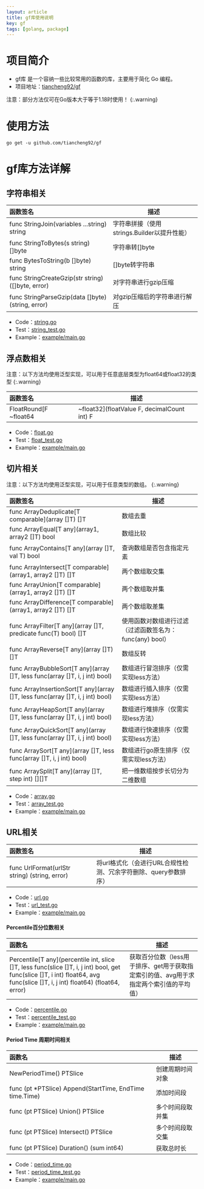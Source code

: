 ```yaml
---
layout: article
title: gf库使用说明
key: gf
tags: [golang, package]
---
```


# 项目简介

* gf库 是一个容纳一些比较常用的函数的库，主要用于简化 Go 编程。
* 项目地址：[tiancheng92/gf](https://github.com/tiancheng92/gf)

<!--more-->

注意：部分方法仅可在Go版本大于等于1.18时使用！
{:.warning}

# 使用方法

```shell
go get -u github.com/tiancheng92/gf
```

# gf库方法详解

## 字符串相关

| 函数签名                                              | 描述                            |
|:--------------------------------------------------|-------------------------------|
| func StringJoin(variables ...string) string       | 字符串拼接（使用strings.Builder以提升性能） |
| func StringToBytes(s string) []byte               | 字符串转[]byte                    |
| func BytesToString(b []byte) string               | []byte转字符串                    |
| func StringCreateGzip(str string) ([]byte, error) | 对字符串进行gzip压缩                  |
| func StringParseGzip(data []byte) (string, error) | 对gzip压缩后的字符串进行解压              |

* Code：[string.go](https://github.com/tiancheng92/gf/blob/main/string.go)
* Test：[string_test.go](https://github.com/tiancheng92/gf/blob/main/string_test.go)
* Example：[example/main.go](https://github.com/tiancheng92/gf/blob/main/example/main.go)

## 浮点数相关

注意：以下方法均使用泛型实现，可以用于任意底层类型为float64或float32的类型
{:.warning}

| 函数签名                  | 描述                                          |
|:----------------------|---------------------------------------------|
| FloatRound[F ~float64 | ~float32](floatValue F, decimalCount int) F | 保留浮点数指定位数的小数 |

* Code：[float.go](https://github.com/tiancheng92/gf/blob/main/float.go)
* Test：[float_test.go](https://github.com/tiancheng92/gf/blob/main/float_test.go)
* Example：[example/main.go](https://github.com/tiancheng92/gf/blob/main/example/main.go)

## 切片相关

注意：以下方法均使用泛型实现，可以用于任意类型的数组。
{:.warning}

| 函数签名                                                                             | 描述                                  |
|:---------------------------------------------------------------------------------|-------------------------------------|
| func ArrayDeduplicate\[T comparable\](array []T) []T                             | 数组去重                                |
| func ArrayEqual\[T any\](array1, array2 []T) bool                                | 数组比较                                |
| func ArrayContains\[T any\](array []T, val T) bool                               | 查询数组是否包含指定元素                        |
| func ArrayIntersect\[T comparable\](array1, array2 []T) []T                      | 两个数组取交集                             |
| func ArrayUnion\[T comparable\](array1, array2 []T) []T                          | 两个数组取并集                             |
| func ArrayDifference\[T comparable\](array1, array2 []T) []T                     | 两个数组取差集                             |
| func ArrayFilter\[T any\](array []T, predicate func(T) bool) []T                 | 使用函数对数组进行过滤（过滤函数签名为：func(any) bool） |
| func ArrayReverse\[T any\](array []T) []T                                        | 数组反转                                |
| func ArrayBubbleSort\[T any\](array []T, less func(array []T, i, j int) bool)    | 数组进行冒泡排序（仅需实现less方法）                |
| func ArrayInsertionSort\[T any\](array []T, less func(array []T, i, j int) bool) | 数组进行插入排序（仅需实现less方法）                |
| func ArrayHeapSort\[T any\](array []T, less func(array []T, i, j int) bool)      | 数组进行堆排序（仅需实现less方法）                 |
| func ArrayQuickSort\[T any\](array []T, less func(array []T, i, j int) bool)     | 数组进行快速排序（仅需实现less方法）                |
| func ArraySort\[T any\](array []T, less func(array []T, i, j int) bool)          | 数组进行go原生排序（仅需实现less方法）              |
| func ArraySplit\[T any\](array []T, step int) [][]T                              | 把一维数组按步长切分为二维数组                     |

* Code：[array.go](https://github.com/tiancheng92/gf/blob/main/array.go)
* Test：[array_test.go](https://github.com/tiancheng92/gf/blob/main/array_test.go)
* Example：[example/main.go](https://github.com/tiancheng92/gf/blob/main/example/main.go)

## URL相关

| 函数签名                                          | 描述                                    |
|:----------------------------------------------|---------------------------------------|
| func UrlFormat(urlStr string) (string, error) | 将url格式化（会进行URL合规性检测、冗余字符删除、query参数排序） |

* Code：[url.go](https://github.com/tiancheng92/gf/blob/main/url.go)
* Test：[url_test.go](https://github.com/tiancheng92/gf/blob/main/url_test.go)
* Example：[example/main.go](https://github.com/tiancheng92/gf/blob/main/example/main.go)

#### Percentile百分位数相关

| 函数名                                                                                                                                                                             | 描述                                               |
|:--------------------------------------------------------------------------------------------------------------------------------------------------------------------------------|--------------------------------------------------|
| Percentile\[T any\](percentile int, slice []T, less func(slice []T, i, j int) bool, get func(slice []T, i int) float64, avg func(slice []T, i, j int) float64) (float64, error) | 获取百分位数（less用于排序、get用于获取指定索引的值、avg用于求指定两个索引值的平均值） |

* Code：[percentile.go](https://github.com/tiancheng92/gf/blob/main/percentile.go)
* Test：[percentile_test.go](https://github.com/tiancheng92/gf/blob/main/percentile_test.go)
* Example：[example/main.go](https://github.com/tiancheng92/gf/blob/main/example/main.go)

#### Period Time 周期时间相关

| 函数名                                                     | 描述       |
|:--------------------------------------------------------|----------|
| NewPeriodTime() PTSlice                                 | 创建周期时间对象 |
| func (pt *PTSlice) Append(StartTime, EndTime time.Time) | 添加时间段    |
| func (pt PTSlice) Union() PTSlice                       | 多个时间段取并集 |
| func (pt PTSlice) Intersect() PTSlice                   | 多个时间段取交集 |
| func (pt PTSlice) Duration() (sum int64)                | 获取总时长    |

* Code：[period_time.go](https://github.com/tiancheng92/gf/blob/main/period_time.go)
* Test：[period_time_test.go](https://github.com/tiancheng92/gf/blob/main/period_time_test.go)
* Example：[example/main.go](https://github.com/tiancheng92/gf/blob/main/example/main.go)
